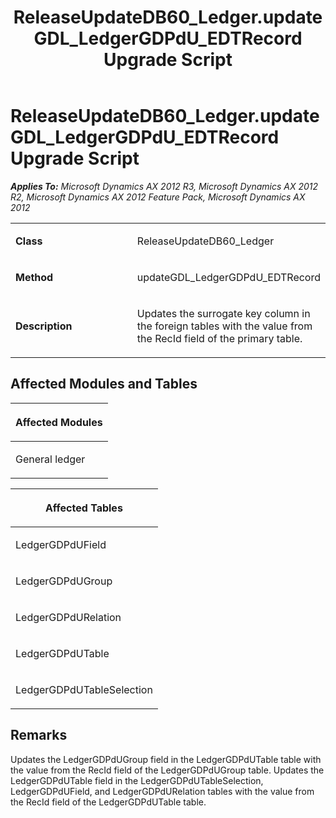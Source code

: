 ﻿---
title: ReleaseUpdateDB60_Ledger.updateGDL_LedgerGDPdU_EDTRecord Upgrade Script
TOCTitle: ReleaseUpdateDB60_Ledger.updateGDL_LedgerGDPdU_EDTRecord Upgrade Script
ms:assetid: c021506d-31f7-f0f6-0ff6-0bad384a8781
ms:mtpsurl: https://msdn.microsoft.com/en-us/library/JJ686768(v=AX.60)
ms:contentKeyID: 49710966
ms.date: 05/18/2015
mtps_version: v=AX.60
---

# ReleaseUpdateDB60\_Ledger.updateGDL\_LedgerGDPdU\_EDTRecord Upgrade Script 


_**Applies To:** Microsoft Dynamics AX 2012 R3, Microsoft Dynamics AX 2012 R2, Microsoft Dynamics AX 2012 Feature Pack, Microsoft Dynamics AX 2012_

<table>
<colgroup>
<col style="width: 50%" />
<col style="width: 50%" />
</colgroup>
<tbody>
<tr class="odd">
<td><p><strong>Class</strong></p></td>
<td><p>ReleaseUpdateDB60_Ledger</p></td>
</tr>
<tr class="even">
<td><p><strong>Method</strong></p></td>
<td><p>updateGDL_LedgerGDPdU_EDTRecord</p></td>
</tr>
<tr class="odd">
<td><p><strong>Description</strong></p></td>
<td><p>Updates the surrogate key column in the foreign tables with the value from the RecId field of the primary table.</p></td>
</tr>
</tbody>
</table>


## Affected Modules and Tables

<table>
<colgroup>
<col style="width: 100%" />
</colgroup>
<thead>
<tr class="header">
<th><p>Affected Modules</p></th>
</tr>
</thead>
<tbody>
<tr class="odd">
<td><p>General ledger</p></td>
</tr>
</tbody>
</table>


<table>
<colgroup>
<col style="width: 100%" />
</colgroup>
<thead>
<tr class="header">
<th><p>Affected Tables</p></th>
</tr>
</thead>
<tbody>
<tr class="odd">
<td><p>LedgerGDPdUField</p></td>
</tr>
<tr class="even">
<td><p>LedgerGDPdUGroup</p></td>
</tr>
<tr class="odd">
<td><p>LedgerGDPdURelation</p></td>
</tr>
<tr class="even">
<td><p>LedgerGDPdUTable</p></td>
</tr>
<tr class="odd">
<td><p>LedgerGDPdUTableSelection</p></td>
</tr>
</tbody>
</table>


## Remarks

Updates the LedgerGDPdUGroup field in the LedgerGDPdUTable table with the value from the RecId field of the LedgerGDPdUGroup table. Updates the LedgerGDPdUTable field in the LedgerGDPdUTableSelection, LedgerGDPdUField, and LedgerGDPdURelation tables with the value from the RecId field of the LedgerGDPdUTable table.

  


